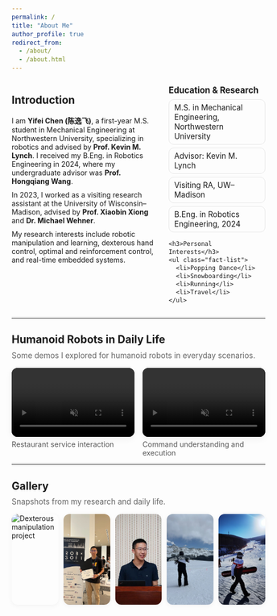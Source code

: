 ```yaml
---
permalink: /
title: "About Me"
author_profile: true
redirect_from:
  - /about/
  - /about.html
---
```


<!-- ===== Introduction ===== -->
<div class="about-wrap">
  <div class="about-left">
    <h2>Introduction</h2>
    <p>
      I am <strong>Yifei Chen (陈逸飞)</strong>, a first-year M.S. student in Mechanical Engineering at Northwestern University, specializing in robotics and advised by <strong>Prof. Kevin M. Lynch</strong>. I received my B.Eng. in Robotics Engineering in 2024, where my undergraduate advisor was <strong>Prof. Hongqiang Wang</strong>.  
    </p>
    <p>
      In 2023, I worked as a visiting research assistant at the University of Wisconsin–Madison, advised by <strong>Prof. Xiaobin Xiong</strong> and <strong>Dr. Michael Wehner</strong>.  
    </p>
    <p>
      My research interests include robotic manipulation and learning, dexterous hand control, optimal and reinforcement control, and real-time embedded systems.
    </p>
  </div>

  <div class="about-right">
    <h3>Education & Research</h3>
    <ul class="fact-list">
      <li>M.S. in Mechanical Engineering, Northwestern University</li>
      <li>Advisor: Kevin M. Lynch</li>
      <li>Visiting RA, UW–Madison</li>
      <li>B.Eng. in Robotics Engineering, 2024</li>
    </ul>

    <h3>Personal Interests</h3>
    <ul class="fact-list">
      <li>Popping Dance</li>
      <li>Snowboarding</li>
      <li>Running</li>
      <li>Travel</li>
    </ul>
  </div>
</div>

<hr/>

<!-- ===== Humanoid Robot Showcase ===== -->
<h2>Humanoid Robots in Daily Life</h2>
<p class="subtle">Some demos I explored for humanoid robots in everyday scenarios.</p>

<div class="media-grid">
  <figure class="video-card">
    <div class="video-wrap">
      <video controls autoplay muted loop playsinline>
        <source src="/videos/Restruant_service.mp4" type="video/mp4">
      </video>
    </div>
    <figcaption>Restaurant service interaction</figcaption>
  </figure>

  <figure class="video-card">
    <div class="video-wrap">
      <video controls autoplay muted loop playsinline>
        <source src="/videos/understanding_cmd.mp4" type="video/mp4">
      </video>
    </div>
    <figcaption>Command understanding and execution</figcaption>
  </figure>
</div>

<hr/>

<!-- ===== Photo Gallery ===== -->
<h2>Gallery</h2>
<p class="subtle">Snapshots from my research and daily life.</p>

<div class="gallery-grid">
  <img src="/images/dexnex_real.png" alt="Dexterous manipulation project">
  <img src="/images/Robosoft.JPG" alt="Robosoft Conference">
  <img src="/images/Presentation.JPG" alt="Conference Presentation">
  <img src="/images/Back_snow.JPG" alt="Snowboarding - Back view">
  <img src="/images/font_snow.JPG" alt="Snowboarding - Front view">
</div>

<!-- ===== Styling ===== -->
<style>
/* Layout */
.about-wrap {
  display: grid;
  grid-template-columns: 1.2fr 0.8fr;
  gap: 24px;
  align-items: start;
}
.about-left p { margin: 0 0 10px; }

/* Info Blocks */
.about-right h3 {
  margin: 12px 0 8px;
  font-size: 1.05rem;
}
.fact-list {
  list-style: none;
  padding: 0;
  margin: 0 0 12px 0;
}
.fact-list li {
  padding: 6px 10px;
  border: 1px solid #e6e6e6;
  border-radius: 10px;
  font-size: 0.95rem;
  margin-bottom: 6px;
}

/* Subtle text */
.subtle {
  color: #666;
  font-size: 0.95rem;
  margin-top: -8px;
}

/* Videos */
.media-grid {
  display: grid;
  grid-template-columns: repeat(2, minmax(0, 1fr));
  gap: 16px;
  margin: 8px 0 0;
}
.video-card {
  margin: 0;
}
.video-wrap {
  position: relative;
  width: 100%;
  aspect-ratio: 16 / 9;
  background: #000;
  border-radius: 12px;
  overflow: hidden;
  box-shadow: 0 4px 14px rgba(0,0,0,0.06);
}
.video-wrap video {
  width: 100%;
  height: 100%;
  object-fit: cover;
}
.video-card figcaption {
  font-size: 0.9rem;
  color: #555;
  margin-top: 6px;
}

/* Gallery */
.gallery-grid {
  display: grid;
  grid-template-columns: repeat(5, minmax(0, 1fr));
  gap: 10px;
  margin-top: 8px;
}
.gallery-grid img {
  width: 100%;
  height: 180px;
  object-fit: cover;
  border-radius: 12px;
  box-shadow: 0 2px 10px rgba(0,0,0,0.05);
}

/* Responsive */
@media (max-width: 900px) {
  .about-wrap { grid-template-columns: 1fr; }
  .media-grid { grid-template-columns: 1fr; }
  .gallery-grid { grid-template-columns: repeat(3, 1fr); }
}
@media (max-width: 560px) {
  .gallery-grid { grid-template-columns: repeat(2, 1fr); }
  .gallery-grid img { height: 150px; }
}
</style>
